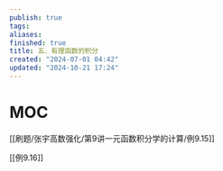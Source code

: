 ```yaml
---
publish: true
tags: 
aliases: 
finished: true
title: 五、有理函数的积分
created: "2024-07-01 04:42"
updated: "2024-10-21 17:24"
---
```


# MOC

[[刷题/张宇高数强化/第9讲一元函数积分学的计算/例9.15]]

[[例9.16]] 
